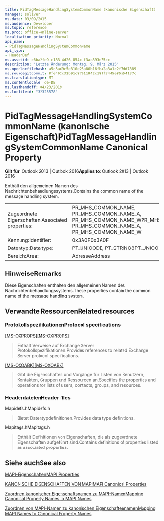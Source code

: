 ```yaml
---
title: PidTagMessageHandlingSystemCommonName (kanonische Eigenschaft)
manager: soliver
ms.date: 03/09/2015
ms.audience: Developer
ms.topic: reference
ms.prod: office-online-server
localization_priority: Normal
api_name:
- PidTagMessageHandlingSystemCommonName
api_type:
- HeaderDef
ms.assetid: c6ba2fe9-c183-4d26-854c-f3ac893e75cc
description: 'Letzte Änderung: Montag, 9. März 2015'
ms.openlocfilehash: a5c3ad9c5e810e26a80b16fba2a3a1c2f7dd7889
ms.sourcegitcommit: 8fe462c32b91c87911942c188f3445e85a54137c
ms.translationtype: MT
ms.contentlocale: de-DE
ms.lasthandoff: 04/23/2019
ms.locfileid: "32325578"
---
```

# <a name="pidtagmessagehandlingsystemcommonname-canonical-property"></a><span data-ttu-id="e92a7-103">PidTagMessageHandlingSystemCommonName (kanonische Eigenschaft)</span><span class="sxs-lookup"><span data-stu-id="e92a7-103">PidTagMessageHandlingSystemCommonName Canonical Property</span></span>

  
  
<span data-ttu-id="e92a7-104">**Gilt für**: Outlook 2013 | Outlook 2016</span><span class="sxs-lookup"><span data-stu-id="e92a7-104">**Applies to**: Outlook 2013 | Outlook 2016</span></span> 
  
<span data-ttu-id="e92a7-105">Enthält den allgemeinen Namen des Nachrichtenbehandlungssystems.</span><span class="sxs-lookup"><span data-stu-id="e92a7-105">Contains the common name of the message handling system.</span></span>
  
|||
|:-----|:-----|
|<span data-ttu-id="e92a7-106">Zugeordnete Eigenschaften:</span><span class="sxs-lookup"><span data-stu-id="e92a7-106">Associated properties:</span></span>  <br/> |<span data-ttu-id="e92a7-107">PR_MHS_COMMON_NAME, PR_MHS_COMMON_NAME_A, PR_MHS_COMMON_NAME_W</span><span class="sxs-lookup"><span data-stu-id="e92a7-107">PR_MHS_COMMON_NAME, PR_MHS_COMMON_NAME_A, PR_MHS_COMMON_NAME_W</span></span>  <br/> |
|<span data-ttu-id="e92a7-108">Kennung:</span><span class="sxs-lookup"><span data-stu-id="e92a7-108">Identifier:</span></span>  <br/> |<span data-ttu-id="e92a7-109">0x3A0F</span><span class="sxs-lookup"><span data-stu-id="e92a7-109">0x3A0F</span></span>  <br/> |
|<span data-ttu-id="e92a7-110">Datentyp:</span><span class="sxs-lookup"><span data-stu-id="e92a7-110">Data type:</span></span>  <br/> |<span data-ttu-id="e92a7-111">PT_UNICODE, PT_STRING8</span><span class="sxs-lookup"><span data-stu-id="e92a7-111">PT_UNICODE, PT_STRING8</span></span>  <br/> |
|<span data-ttu-id="e92a7-112">Bereich:</span><span class="sxs-lookup"><span data-stu-id="e92a7-112">Area:</span></span>  <br/> |<span data-ttu-id="e92a7-113">Adresse</span><span class="sxs-lookup"><span data-stu-id="e92a7-113">Address</span></span>  <br/> |
   
## <a name="remarks"></a><span data-ttu-id="e92a7-114">Hinweise</span><span class="sxs-lookup"><span data-stu-id="e92a7-114">Remarks</span></span>

<span data-ttu-id="e92a7-115">Diese Eigenschaften enthalten den allgemeinen Namen des Nachrichtenbehandlungssystems.</span><span class="sxs-lookup"><span data-stu-id="e92a7-115">These properties contain the common name of the message handling system.</span></span>
  
## <a name="related-resources"></a><span data-ttu-id="e92a7-116">Verwandte Ressourcen</span><span class="sxs-lookup"><span data-stu-id="e92a7-116">Related resources</span></span>

### <a name="protocol-specifications"></a><span data-ttu-id="e92a7-117">Protokollspezifikationen</span><span class="sxs-lookup"><span data-stu-id="e92a7-117">Protocol specifications</span></span>

<span data-ttu-id="e92a7-118">[[MS-OXPROPS]](https://msdn.microsoft.com/library/f6ab1613-aefe-447d-a49c-18217230b148%28Office.15%29.aspx)</span><span class="sxs-lookup"><span data-stu-id="e92a7-118">[[MS-OXPROPS]](https://msdn.microsoft.com/library/f6ab1613-aefe-447d-a49c-18217230b148%28Office.15%29.aspx)</span></span>
  
> <span data-ttu-id="e92a7-119">Enthält Verweise auf Exchange Server Protokollspezifikationen.</span><span class="sxs-lookup"><span data-stu-id="e92a7-119">Provides references to related Exchange Server protocol specifications.</span></span>
    
<span data-ttu-id="e92a7-120">[[MS-OXOABK]](https://msdn.microsoft.com/library/f4cf9b4c-9232-4506-9e71-2270de217614%28Office.15%29.aspx)</span><span class="sxs-lookup"><span data-stu-id="e92a7-120">[[MS-OXOABK]](https://msdn.microsoft.com/library/f4cf9b4c-9232-4506-9e71-2270de217614%28Office.15%29.aspx)</span></span>
  
> <span data-ttu-id="e92a7-121">Gibt die Eigenschaften und Vorgänge für Listen von Benutzern, Kontakten, Gruppen und Ressourcen an.</span><span class="sxs-lookup"><span data-stu-id="e92a7-121">Specifies the properties and operations for lists of users, contacts, groups, and resources.</span></span>
    
### <a name="header-files"></a><span data-ttu-id="e92a7-122">Headerdateien</span><span class="sxs-lookup"><span data-stu-id="e92a7-122">Header files</span></span>

<span data-ttu-id="e92a7-123">Mapidefs.h</span><span class="sxs-lookup"><span data-stu-id="e92a7-123">Mapidefs.h</span></span>
  
> <span data-ttu-id="e92a7-124">Bietet Datentypdefinitionen.</span><span class="sxs-lookup"><span data-stu-id="e92a7-124">Provides data type definitions.</span></span>
    
<span data-ttu-id="e92a7-125">Mapitags.h</span><span class="sxs-lookup"><span data-stu-id="e92a7-125">Mapitags.h</span></span>
  
> <span data-ttu-id="e92a7-126">Enthält Definitionen von Eigenschaften, die als zugeordnete Eigenschaften aufgeführt sind.</span><span class="sxs-lookup"><span data-stu-id="e92a7-126">Contains definitions of properties listed as associated properties.</span></span>
    
## <a name="see-also"></a><span data-ttu-id="e92a7-127">Siehe auch</span><span class="sxs-lookup"><span data-stu-id="e92a7-127">See also</span></span>



[<span data-ttu-id="e92a7-128">MAPI-Eigenschaften</span><span class="sxs-lookup"><span data-stu-id="e92a7-128">MAPI Properties</span></span>](mapi-properties.md)
  
[<span data-ttu-id="e92a7-129">KANONISCHE EIGENSCHAFTEN VON MAPI</span><span class="sxs-lookup"><span data-stu-id="e92a7-129">MAPI Canonical Properties</span></span>](mapi-canonical-properties.md)
  
[<span data-ttu-id="e92a7-130">Zuordnen kanonischer Eigenschaftsnamen zu MAPI-Namen</span><span class="sxs-lookup"><span data-stu-id="e92a7-130">Mapping Canonical Property Names to MAPI Names</span></span>](mapping-canonical-property-names-to-mapi-names.md)
  
[<span data-ttu-id="e92a7-131">Zuordnen von MAPI-Namen zu kanonischen Eigenschaftennamen</span><span class="sxs-lookup"><span data-stu-id="e92a7-131">Mapping MAPI Names to Canonical Property Names</span></span>](mapping-mapi-names-to-canonical-property-names.md)

